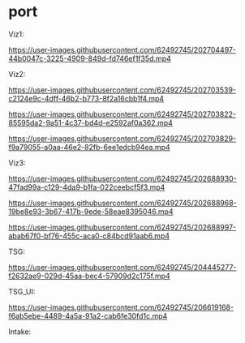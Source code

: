 # port

Viz1:

https://user-images.githubusercontent.com/62492745/202704497-44b0047c-3225-4909-849d-fd746ef1f35d.mp4

Viz2:

https://user-images.githubusercontent.com/62492745/202703539-c2124e9c-4dff-46b2-b773-8f2a16cbb1f4.mp4

https://user-images.githubusercontent.com/62492745/202703822-85595da2-9a51-4c37-bd4d-e2592af0a362.mp4

https://user-images.githubusercontent.com/62492745/202703829-f9a79055-a0aa-46e2-82fb-6ee1edcb94ea.mp4

Viz3:

https://user-images.githubusercontent.com/62492745/202688930-47fad99a-c129-4da9-b1fa-022ceebcf5f3.mp4

https://user-images.githubusercontent.com/62492745/202688968-19be8e93-3b67-417b-9ede-58eae8395046.mp4

https://user-images.githubusercontent.com/62492745/202688997-abab67f0-bf76-455c-aca0-c84bcd91aab6.mp4


TSG:

https://user-images.githubusercontent.com/62492745/204445277-f2632ae9-029d-45aa-bec4-57909d2c175f.mp4

TSG_UI:

https://user-images.githubusercontent.com/62492745/206619168-f6ab5ebe-4489-4a5a-91a2-cab6fe30fd1c.mp4

Intake:


